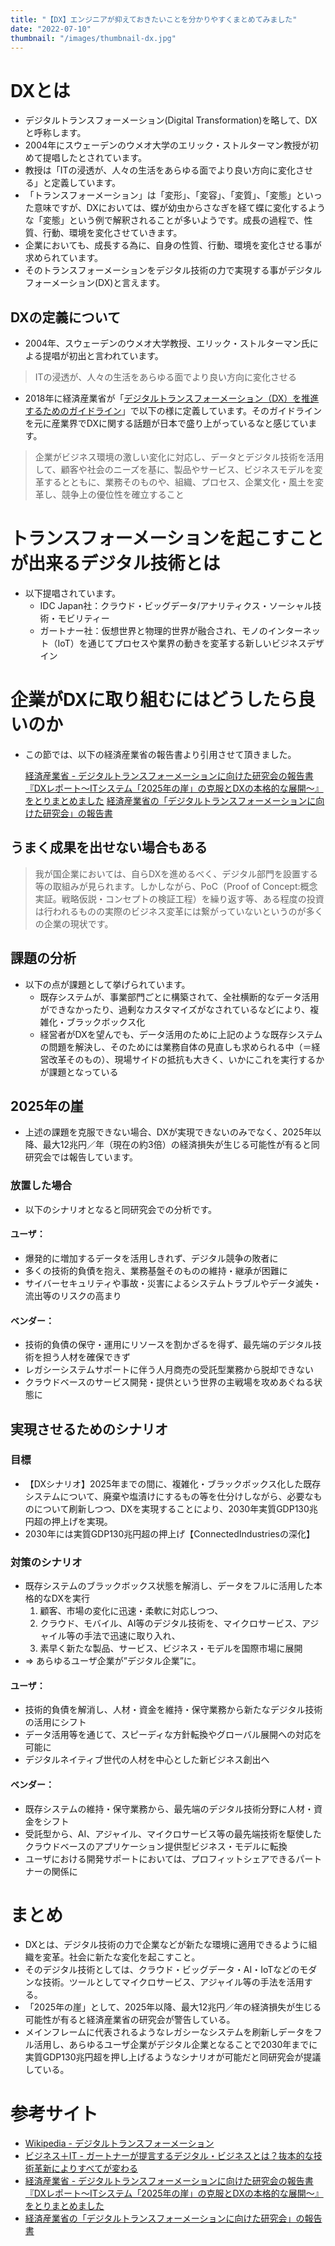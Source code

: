 ```yaml
---
title: "【DX】エンジニアが抑えておきたいことを分かりやすくまとめてみました"
date: "2022-07-10"
thumbnail: "/images/thumbnail-dx.jpg"
---
```


# DXとは
- デジタルトランスフォーメーション(Digital Transformation)を略して、DXと呼称します。
- 2004年にスウェーデンのウメオ大学のエリック・ストルターマン教授が初めて提唱したとされています。
- 教授は「ITの浸透が、人々の生活をあらゆる面でより良い方向に変化させる」と定義しています。
- 「トランスフォーメーション」は「変形」、「変容」、「変質」、「変態」といった意味ですが、DXにおいては、蝶が幼虫からさなぎを経て蝶に変化するような「変態」という例で解釈されることが多いようです。成長の過程で、性質、行動、環境を変化させていきます。
- 企業においても、成長する為に、自身の性質、行動、環境を変化させる事が求められています。
- そのトランスフォーメーションをデジタル技術の力で実現する事がデジタルフォーメーション(DX)と言えます。

## DXの定義について
- 2004年、スウェーデンのウメオ大学教授、エリック・ストルターマン氏による提唱が初出と言われています。

> ITの浸透が、人々の生活をあらゆる面でより良い方向に変化させる

- 2018年に経済産業省が「[デジタルトランスフォーメーション（DX）を推進するためのガイドライン](https://www.meti.go.jp/press/2018/09/20180907010/20180907010.html)」で以下の様に定義しています。そのガイドラインを元に産業界でDXに関する話題が日本で盛り上がっているなと感じています。

> 企業がビジネス環境の激しい変化に対応し、データとデジタル技術を活用して、顧客や社会のニーズを基に、製品やサービス、ビジネスモデルを変革するとともに、業務そのものや、組織、プロセス、企業文化・風土を変革し、競争上の優位性を確立すること

# トランスフォーメーションを起こすことが出来るデジタル技術とは

- 以下提唱されています。
    - IDC Japan社：クラウド・ビッグデータ/アナリティクス・ソーシャル技術・モビリティー
    - ガートナー社：仮想世界と物理的世界が融合され、モノのインターネット（IoT）を通じてプロセスや業界の動きを変革する新しいビジネスデザイン

# 企業がDXに取り組むにはどうしたら良いのか
- この節では、以下の経済産業省の報告書より引用させて頂きました。

    [経済産業省 - デジタルトランスフォーメーションに向けた研究会の報告書『DXレポート～ITシステム「2025年の崖」の克服とDXの本格的な展開～』をとりまとめました](https://www.meti.go.jp/press/2018/09/20180907010/20180907010.html)
    [経済産業省の「デジタルトランスフォーメーションに向けた研究会」の報告書](https://www.meti.go.jp/press/2018/09/20180907010/20180907010-1.pdf)

## うまく成果を出せない場合もある

> 我が国企業においては、自らDXを進めるべく、デジタル部門を設置する等の取組みが見られます。しかしながら、PoC（Proof of Concept:概念実証。戦略仮説・コンセプトの検証工程）を繰り返す等、ある程度の投資は行われるものの実際のビジネス変革には繋がっていないというのが多くの企業の現状です。

## 課題の分析
- 以下の点が課題として挙げられています。
    - 既存システムが、事業部門ごとに構築されて、全社横断的なデータ活用ができなかったり、過剰なカスタマイズがなされているなどにより、複雑化・ブラックボックス化
    - 経営者がDXを望んでも、データ活用のために上記のような既存システムの問題を解決し、そのためには業務自体の見直しも求められる中（＝経営改革そのもの）、現場サイドの抵抗も大きく、いかにこれを実行するかが課題となっている

## 2025年の崖
- 上述の課題を克服できない場合、DXが実現できないのみでなく、2025年以降、最大12兆円／年（現在の約3倍）の経済損失が生じる可能性が有ると同研究会では報告しています。

### 放置した場合
- 以下のシナリオとなると同研究会での分析です。

#### ユーザ：
- 爆発的に増加するデータを活用しきれず、デジタル競争の敗者に
- 多くの技術的負債を抱え、業務基盤そのものの維持・継承が困難に
- サイバーセキュリティや事故・災害によるシステムトラブルやデータ滅失・流出等のリスクの高まり

#### ベンダー：
- 技術的負債の保守・運用にリソースを割かざるを得ず、最先端のデジタル技術を担う人材を確保できず
- レガシーシステムサポートに伴う人月商売の受託型業務から脱却できない
- クラウドベースのサービス開発・提供という世界の主戦場を攻めあぐねる状態に

## 実現させるためのシナリオ

### 目標
- 【DXシナリオ】2025年までの間に、複雑化・ブラックボックス化した既存システムについて、廃棄や塩漬けにするもの等を仕分けしながら、必要なものについて刷新しつつ、DXを実現することにより、2030年実質GDP130兆円超の押上げを実現。
- 2030年には実質GDP130兆円超の押上げ【ConnectedIndustriesの深化】

### 対策のシナリオ
- 既存システムのブラックボックス状態を解消し、データをフルに活用した本格的なDXを実行
    1. 顧客、市場の変化に迅速・柔軟に対応しつつ、
    2. クラウド、モバイル、AI等のデジタル技術を、マイクロサービス、アジャイル等の手法で迅速に取り入れ、
    3. 素早く新たな製品、サービス、ビジネス・モデルを国際市場に展開
- ⇒ あらゆるユーザ企業が”デジタル企業”に。

#### ユーザ：
- 技術的負債を解消し、人材・資金を維持・保守業務から新たなデジタル技術の活用にシフト
- データ活用等を通じて、スピーディな方針転換やグローバル展開への対応を可能に
- デジタルネイティブ世代の人材を中心とした新ビジネス創出へ

#### ベンダー：
- 既存システムの維持・保守業務から、最先端のデジタル技術分野に人材・資金をシフト
- 受託型から、AI、アジャイル、マイクロサービス等の最先端技術を駆使したクラウドベースのアプリケーション提供型ビジネス・モデルに転換
- ユーザにおける開発サポートにおいては、プロフィットシェアできるパートナーの関係に

# まとめ
- DXとは、デジタル技術の力で企業などが新たな環境に適用できるように組織を変革。社会に新たな変化を起こすこと。
- そのデジタル技術としては、クラウド・ビッグデータ・AI・IoTなどのモダンな技術。ツールとしてマイクロサービス、アジャイル等の手法を活用する。
- 「2025年の崖」として、2025年以降、最大12兆円／年の経済損失が生じる可能性が有ると経済産業省の研究会が警告している。
- メインフレームに代表されるようなレガシーなシステムを刷新しデータをフル活用し、あらゆるユーザ企業がデジタル企業となることで2030年までに実質GDP130兆円超を押し上げるようなシナリオが可能だと同研究会が提議している。

# 参考サイト
- [Wikipedia - デジタルトランスフォーメーション](https://ja.wikipedia.org/wiki/%E3%83%87%E3%82%B8%E3%82%BF%E3%83%AB%E3%83%88%E3%83%A9%E3%83%B3%E3%82%B9%E3%83%95%E3%82%A9%E3%83%BC%E3%83%A1%E3%83%BC%E3%82%B7%E3%83%A7%E3%83%B3)
- [ビジネス＋IT - ガートナーが提言するデジタル・ビジネスとは？抜本的な技術革新によりすべてが変わる](https://www.sbbit.jp/article/cont1/28843)
- [経済産業省 - デジタルトランスフォーメーションに向けた研究会の報告書『DXレポート～ITシステム「2025年の崖」の克服とDXの本格的な展開～』をとりまとめました](https://www.meti.go.jp/press/2018/09/20180907010/20180907010.html)
- [経済産業省の「デジタルトランスフォーメーションに向けた研究会」の報告書](https://www.meti.go.jp/press/2018/09/20180907010/20180907010-1.pdf)
